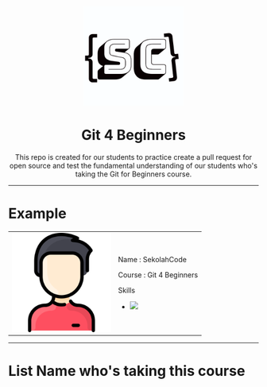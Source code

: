 <p align="center"><a href="https://sekolahcode.com" target="_blank"><img src="https://github.com/SekolahCode/Git4Beginners/blob/main/logo.png?raw=true" width="200" height="200"></a></p>


<h1 align="center"> Git 4 Beginners </h1>

<p align="center">This repo is created for our students to practice create a pull request for open source and test the fundamental understanding of our students who's taking the Git for Beginners course.</p>

<hr>

<h1>Example </h1>
<table>
  <tr>
    <td rowspan="3" colspan="3">
      <img src="https://github.com/SekolahCode/Git4Beginners/blob/main/profile%20picture/sekolahcode/man.png?raw=true" width="200" height="200">
    </td>
    <td rowspan "3" colspan="3">
      <p> Name    : SekolahCode </p>
      <p> Course  : Git 4 Beginners </p>
      <p style="magin-top:-100px"> Skills
        <ul>
          <li>
            <img src="https://raw.githubusercontent.com/laravel/art/master/logo-lockup/5%20SVG/2%20CMYK/1%20Full%20Color/laravel-logolockup-cmyk-red.svg" width="100">
          </li>
        </ul>
      </p>
    </td>
  </tr>

</table>

<hr>

<h1>List Name who's taking this course</h1>


